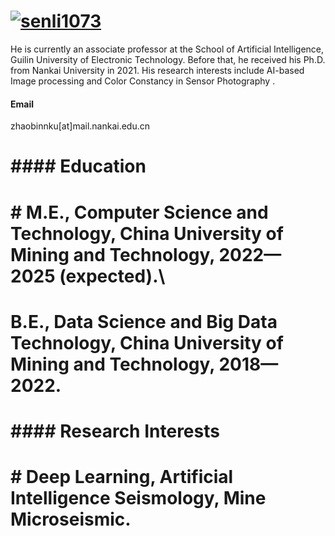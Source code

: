 

# [![senli1073](https://img.shields.io/badge/senli1073-github-blue?logo=github)](https://github.com/senli1073)

He is currently an associate professor at the School of Artificial Intelligence, Guilin University of Electronic Technology. Before that, he  received his Ph.D. from Nankai University in 2021. His research interests include AI-based Image processing and Color Constancy in Sensor Photography
.  
#### Email
zhaobinnku[at]mail.nankai.edu.cn

# #### Education
# # M.E., Computer Science and Technology, China University of Mining and Technology, 2022—2025 (expected).\
# B.E., Data Science and Big Data Technology, China University of Mining and Technology, 2018—2022.

# #### Research Interests
# # Deep Learning, Artificial Intelligence Seismology, Mine Microseismic.

